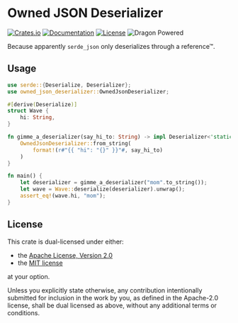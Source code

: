 # Owned JSON Deserializer

[![Crates.io](https://img.shields.io/crates/v/owned_json_deserializer.svg)](https://crates.io/crates/owned_json_deserializer)
[![Documentation](https://docs.rs/owned_json_deserializer/badge.svg)](https://docs.rs/owned_json_deserializer)
[![License](https://img.shields.io/crates/l/owned_json_deserializer)](https://github.com/Arc-blroth/owned_json_deserializer)
![Dragon Powered](https://img.shields.io/badge/%F0%9F%90%89-dragon%20powered-brightgreen)

Because apparently `serde_json` only deserializes through a reference™.


## Usage

```rust
use serde::{Deserialize, Deserializer};
use owned_json_deserializer::OwnedJsonDeserializer;

#[derive(Deserialize)]
struct Wave {
    hi: String,
}

fn gimme_a_deserializer(say_hi_to: String) -> impl Deserializer<'static> { 
    OwnedJsonDeserializer::from_string(
        format!(r#"{{ "hi": "{}" }}"#, say_hi_to)
    )
}

fn main() {
    let deserializer = gimme_a_deserializer("mom".to_string());
    let wave = Wave::deserialize(deserializer).unwrap();
    assert_eq!(wave.hi, "mom");
}
```


## License

This crate is dual-licensed under either:

- the [Apache License, Version 2.0](LICENSE-APACHE)
- the [MIT license](LICENSE-MIT)

at your option.

Unless you explicitly state otherwise, any contribution intentionally submitted
for inclusion in the work by you, as defined in the Apache-2.0 license, shall
be dual licensed as above, without any additional terms or conditions.
